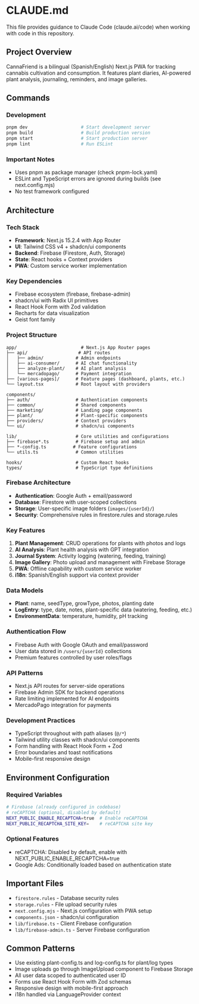 # CLAUDE.md

This file provides guidance to Claude Code (claude.ai/code) when working with code in this repository.

## Project Overview

CannaFriend is a bilingual (Spanish/English) Next.js PWA for tracking cannabis cultivation and consumption. It features plant diaries, AI-powered plant analysis, journaling, reminders, and image galleries.

## Commands

### Development
```bash
pnpm dev                    # Start development server
pnpm build                  # Build production version
pnpm start                  # Start production server
pnpm lint                   # Run ESLint
```

### Important Notes
- Uses pnpm as package manager (check pnpm-lock.yaml)
- ESLint and TypeScript errors are ignored during builds (see next.config.mjs)
- No test framework configured

## Architecture

### Tech Stack
- **Framework**: Next.js 15.2.4 with App Router
- **UI**: Tailwind CSS v4 + shadcn/ui components
- **Backend**: Firebase (Firestore, Auth, Storage)
- **State**: React hooks + Context providers
- **PWA**: Custom service worker implementation

### Key Dependencies
- Firebase ecosystem (firebase, firebase-admin)
- shadcn/ui with Radix UI primitives
- React Hook Form with Zod validation
- Recharts for data visualization
- Geist font family

### Project Structure

```
app/                        # Next.js App Router pages
├── api/                   # API routes
│   ├── admin/            # Admin endpoints
│   ├── ai-consumer/      # AI chat functionality
│   ├── analyze-plant/    # AI plant analysis
│   └── mercadopago/      # Payment integration
├── [various-pages]/      # Feature pages (dashboard, plants, etc.)
└── layout.tsx            # Root layout with providers

components/
├── auth/                 # Authentication components
├── common/               # Shared components
├── marketing/            # Landing page components
├── plant/                # Plant-specific components
├── providers/            # Context providers
└── ui/                   # shadcn/ui components

lib/                      # Core utilities and configurations
├── firebase*.ts          # Firebase setup and admin
├── *-config.ts          # Feature configurations
└── utils.ts              # Common utilities

hooks/                    # Custom React hooks
types/                    # TypeScript type definitions
```

### Firebase Architecture
- **Authentication**: Google Auth + email/password
- **Database**: Firestore with user-scoped collections
- **Storage**: User-specific image folders (`images/{userId}/`)
- **Security**: Comprehensive rules in firestore.rules and storage.rules

### Key Features
1. **Plant Management**: CRUD operations for plants with photos and logs
2. **AI Analysis**: Plant health analysis with GPT integration
3. **Journal System**: Activity logging (watering, feeding, training)
4. **Image Gallery**: Photo upload and management with Firebase Storage
5. **PWA**: Offline capability with custom service worker
6. **i18n**: Spanish/English support via context provider

### Data Models
- **Plant**: name, seedType, growType, photos, planting date
- **LogEntry**: type, date, notes, plant-specific data (watering, feeding, etc.)
- **EnvironmentData**: temperature, humidity, pH tracking

### Authentication Flow
- Firebase Auth with Google OAuth and email/password
- User data stored in `/users/{userId}` collections
- Premium features controlled by user roles/flags

### API Patterns
- Next.js API routes for server-side operations
- Firebase Admin SDK for backend operations
- Rate limiting implemented for AI endpoints
- MercadoPago integration for payments

### Development Practices
- TypeScript throughout with path aliases (`@/*`)
- Tailwind utility classes with shadcn/ui components
- Form handling with React Hook Form + Zod
- Error boundaries and toast notifications
- Mobile-first responsive design

## Environment Configuration

### Required Variables
```bash
# Firebase (already configured in codebase)
# reCAPTCHA (optional, disabled by default)
NEXT_PUBLIC_ENABLE_RECAPTCHA=true  # Enable reCAPTCHA
NEXT_PUBLIC_RECAPTCHA_SITE_KEY=    # reCAPTCHA site key
```

### Optional Features
- reCAPTCHA: Disabled by default, enable with NEXT_PUBLIC_ENABLE_RECAPTCHA=true
- Google Ads: Conditionally loaded based on authentication state

## Important Files
- `firestore.rules` - Database security rules
- `storage.rules` - File upload security rules  
- `next.config.mjs` - Next.js configuration with PWA setup
- `components.json` - shadcn/ui configuration
- `lib/firebase.ts` - Client Firebase configuration
- `lib/firebase-admin.ts` - Server Firebase configuration

## Common Patterns
- Use existing plant-config.ts and log-config.ts for plant/log types
- Image uploads go through ImageUpload component to Firebase Storage
- All user data scoped to authenticated user ID
- Forms use React Hook Form with Zod schemas
- Responsive design with mobile-first approach
- i18n handled via LanguageProvider context